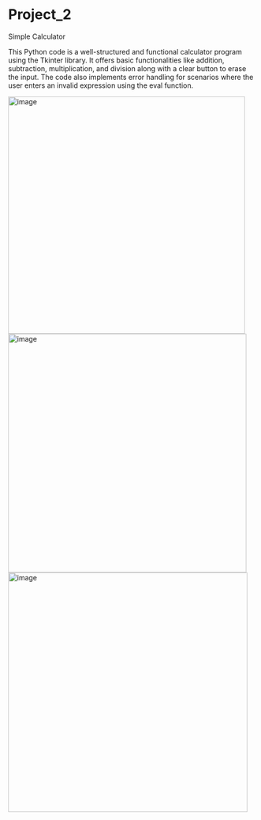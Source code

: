 # Project_2
Simple Calculator

This Python code is a well-structured and functional calculator program using the Tkinter library. It offers basic functionalities like addition, subtraction, multiplication, and division along with a clear button to erase the input. The code also implements error handling for scenarios where the user enters an invalid expression using the eval function.

<img width="480" alt="image" src="https://github.com/Avistriker/Project_2/assets/169985176/d22c0ae3-fc3f-4da2-a822-4c09857542dc">


<img width="483" alt="image" src="https://github.com/Avistriker/Project_2/assets/169985176/640cb126-ab40-489c-8f28-de74a5a4f44a">


<img width="485" alt="image" src="https://github.com/Avistriker/Project_2/assets/169985176/9aaae96d-f353-4944-8964-5005603ffd4b">


